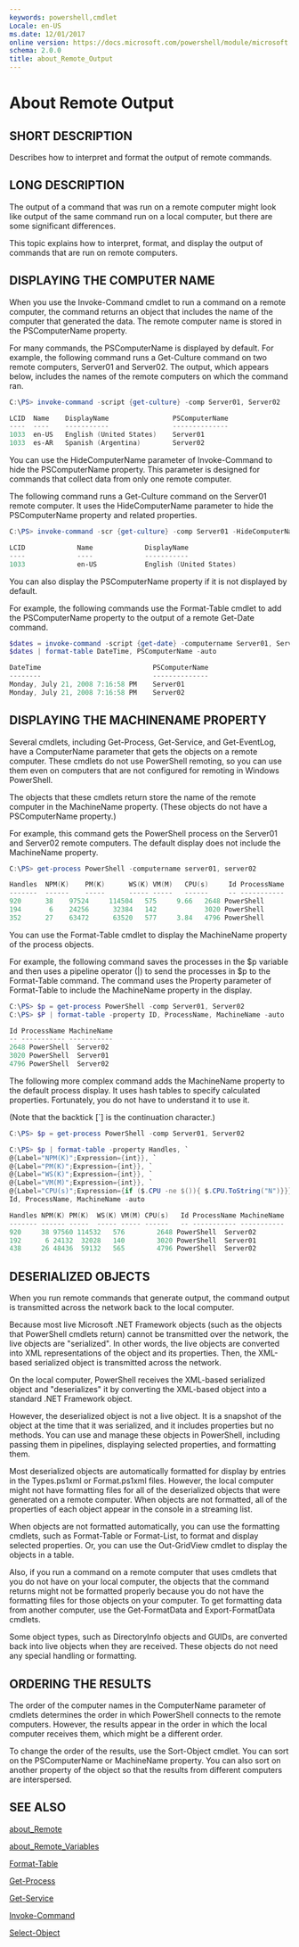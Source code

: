 ```yaml
---
keywords: powershell,cmdlet
Locale: en-US
ms.date: 12/01/2017
online version: https://docs.microsoft.com/powershell/module/microsoft.powershell.core/about/about_remote_output?view=powershell-6&WT.mc_id=ps-gethelp
schema: 2.0.0
title: about_Remote_Output
---
```

# About Remote Output

## SHORT DESCRIPTION
Describes how to interpret and format the output of remote commands.

## LONG DESCRIPTION

The output of a command that was run on a remote computer might look
like output of the same command run on a local computer, but there are
some significant differences.

This topic explains how to interpret, format, and display the output
of commands that are run on remote computers.

## DISPLAYING THE COMPUTER NAME

When you use the Invoke-Command cmdlet to run a command on a remote
computer, the command returns an object that includes the name of
the computer that generated the data. The remote computer name is
stored in the PSComputerName property.

For many commands, the PSComputerName is displayed by default. For
example, the following command runs a Get-Culture command on two
remote computers, Server01 and Server02. The output, which appears
below, includes the names of the remote computers on which the command
ran.

```powershell
C:\PS> invoke-command -script {get-culture} -comp Server01, Server02

LCID  Name    DisplayName                PSComputerName
----  ----    -----------                --------------
1033  en-US   English (United States)    Server01
1033  es-AR   Spanish (Argentina)        Server02
```

You can use the HideComputerName parameter of Invoke-Command to hide
the PSComputerName property. This parameter is designed for commands
that collect data from only one remote computer.

The following command runs a Get-Culture command on the Server01
remote computer. It uses the HideComputerName parameter to hide the
PSComputerName property and related properties.

```powershell
C:\PS> invoke-command -scr {get-culture} -comp Server01 -HideComputerName

LCID             Name             DisplayName
----             ----             -----------
1033             en-US            English (United States)
```

You can also display the PSComputerName property if it is not displayed
by default.

For example, the following commands use the Format-Table cmdlet to add
the PSComputerName property to the output of a remote Get-Date command.

```powershell
$dates = invoke-command -script {get-date} -computername Server01, Server02
$dates | format-table DateTime, PSComputerName -auto

DateTime                            PSComputerName
--------                            --------------
Monday, July 21, 2008 7:16:58 PM    Server01
Monday, July 21, 2008 7:16:58 PM    Server02
```

## DISPLAYING THE MACHINENAME PROPERTY

Several cmdlets, including Get-Process, Get-Service, and Get-EventLog,
have a ComputerName parameter that gets the objects on a remote computer.
These cmdlets do not use PowerShell remoting, so you can use them
even on computers that are not configured for remoting in Windows
PowerShell.

The objects that these cmdlets return store the name of the remote computer
in the MachineName property. (These objects do not have a PSComputerName
property.)

For example, this command gets the PowerShell process on the Server01 and
Server02 remote computers. The default display does not include the
MachineName property.

```powershell
C:\PS> get-process PowerShell -computername server01, server02

Handles  NPM(K)    PM(K)      WS(K) VM(M)   CPU(s)     Id ProcessName
-------  ------    -----      ----- -----   ------     -- -----------
920      38    97524     114504   575     9.66   2648 PowerShell
194       6    24256      32384   142            3020 PowerShell
352      27    63472      63520   577     3.84   4796 PowerShell
```

You can use the Format-Table cmdlet to display the MachineName property
of the process objects.

For example, the following command saves the processes in the $p variable
and then uses a pipeline operator (|) to send the processes in $p to the
Format-Table command. The command uses the Property parameter of
Format-Table to include the MachineName property in the display.

```powershell
C:\PS> $p = get-process PowerShell -comp Server01, Server02
C:\PS> $P | format-table -property ID, ProcessName, MachineName -auto

Id ProcessName MachineName
-- ----------- -----------
2648 PowerShell  Server02
3020 PowerShell  Server01
4796 PowerShell  Server02
```

The following more complex command adds the MachineName property to the
default process display. It uses hash tables to specify calculated
properties. Fortunately, you do not have to understand it to use it.

(Note that the backtick [`] is the continuation character.)

```powershell
C:\PS> $p = get-process PowerShell -comp Server01, Server02

C:\PS> $p | format-table -property Handles, `
@{Label="NPM(K)";Expression={int}}, `
@{Label="PM(K)";Expression={int}}, `
@{Label="WS(K)";Expression={int}}, `
@{Label="VM(M)";Expression={int}}, `
@{Label="CPU(s)";Expression={if ($.CPU -ne $()){ $.CPU.ToString("N")}}}, `
Id, ProcessName, MachineName -auto

Handles NPM(K) PM(K)  WS(K) VM(M) CPU(s)   Id ProcessName MachineName
------- ------ -----  ----- ----- ------   -- ----------- -----------
920     38 97560 114532   576        2648 PowerShell  Server02
192      6 24132  32028   140        3020 PowerShell  Server01
438     26 48436  59132   565        4796 PowerShell  Server02

```

## DESERIALIZED OBJECTS

When you run remote commands that generate output, the command output is
transmitted across the network back to the local computer.

Because most live Microsoft .NET Framework objects (such as the objects
that PowerShell cmdlets return) cannot be transmitted over the
network, the live objects are "serialized". In other words, the live
objects are converted into XML representations of the object and its
properties. Then, the XML-based serialized object is transmitted across
the network.

On the local computer, PowerShell receives the XML-based serialized
object and "deserializes" it by converting the XML-based object into a
standard .NET Framework object.

However, the deserialized object is not a live object. It is a snapshot of
the object at the time that it was serialized, and it includes properties
but no methods. You can use and manage these objects in PowerShell,
including passing them in pipelines, displaying selected properties, and
formatting them.

Most deserialized objects are automatically formatted for display by
entries in the Types.ps1xml or Format.ps1xml files. However, the local
computer might not have formatting files for all of the deserialized
objects that were generated on a remote computer. When objects are
not formatted, all of the properties of each object appear in the console
in a streaming list.

When objects are not formatted automatically, you can use the formatting
cmdlets, such as Format-Table or Format-List, to format and display
selected properties. Or, you can use the Out-GridView cmdlet to display
the objects in a table.

Also, if you run a command on a remote computer that uses cmdlets that you
do not have on your local computer, the objects that the command returns
might not be formatted properly because you do not have the formatting
files for those objects on your computer. To get formatting data from
another computer, use the Get-FormatData and Export-FormatData cmdlets.

Some object types, such as DirectoryInfo objects and GUIDs, are converted
back into live objects when they are received. These objects do not need
any special handling or formatting.

## ORDERING THE RESULTS

The order of the computer names in the ComputerName parameter of cmdlets
determines the order in which PowerShell connects to the remote
computers. However, the results appear in the order in which the local
computer receives them, which might be a different order.

To change the order of the results, use the Sort-Object cmdlet. You can
sort on the PSComputerName or MachineName property. You can also sort on
another property of the object so that the results from different
computers are interspersed.

## SEE ALSO

[about_Remote](about_Remote.md)

[about_Remote_Variables](about_Remote_Variables.md)

[Format-Table](xref:Microsoft.PowerShell.Utility.Format-Table)

[Get-Process](xref:Microsoft.PowerShell.Management.Get-Process)

[Get-Service](xref:Microsoft.PowerShell.Management.Get-Service)

[Invoke-Command](xref:Microsoft.PowerShell.Core.Invoke-Command)

[Select-Object](xref:Microsoft.PowerShell.Utility.Select-Object)
